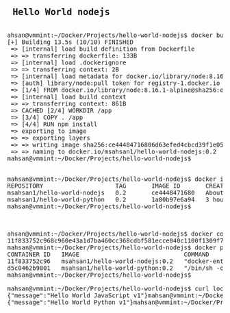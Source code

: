 <pre>
<h2> Hello World nodejs </h2>
ahsan@vmmint:~/Docker/Projects/hello-world-nodejs$ docker build -t msahsan1/hello-world-nodejs:0.2 .
[+] Building 13.5s (10/10) FINISHED                                                                                                                  docker:default
 => [internal] load build definition from Dockerfile                                                                                                           0.0s
 => => transferring dockerfile: 133B                                                                                                                           0.0s
 => [internal] load .dockerignore                                                                                                                              0.0s
 => => transferring context: 2B                                                                                                                                0.0s
 => [internal] load metadata for docker.io/library/node:8.16.1-alpine                                                                                          1.2s
 => [auth] library/node:pull token for registry-1.docker.io                                                                                                    0.0s
 => [1/4] FROM docker.io/library/node:8.16.1-alpine@sha256:e1d58a32a7303b3f95f64fe13f2c6679e42879f02a2b77e06771a023e7706e02                                    0.0s
 => [internal] load build context                                                                                                                              0.0s
 => => transferring context: 861B                                                                                                                              0.0s
 => CACHED [2/4] WORKDIR /app                                                                                                                                  0.0s
 => [3/4] COPY . /app                                                                                                                                          0.0s
 => [4/4] RUN npm install                                                                                                                                     11.4s
 => exporting to image                                                                                                                                         0.7s
 => => exporting layers                                                                                                                                        0.7s
 => => writing image sha256:ce44484716806d63efed4cbcd39f1e05f498aa425f4510e231ef09616cd91bd2                                                                   0.0s 
 => => naming to docker.io/msahsan1/hello-world-nodejs:0.2                                                                                                     0.0s 
mahsan@vmmint:~/Docker/Projects/hello-world-nodejs$                                                                                                                 
                

mahsan@vmmint:~/Docker/Projects/hello-world-nodejs$ docker images
REPOSITORY                    TAG       IMAGE ID       CREATED              SIZE                                                                                    
msahsan1/hello-world-nodejs   0.2       ce4448471680   About a minute ago   108MB
msahsan1/hello-world-python   0.2       1a80b97e6a94   3 hours ago          91.2MB
mahsan@vmmint:~/Docker/Projects/hello-world-nodejs$ 


    
ahsan@vmmint:~/Docker/Projects/hello-world-nodejs$ docker container run -d -p 5001:5000 msahsan1/hello-world-nodejs:0.2
11f833752c968c960e43a1d7ba460cc368cdbf581ecce040c1100f1309f70a23
mahsan@vmmint:~/Docker/Projects/hello-world-nodejs$ docker ps -a
CONTAINER ID   IMAGE                             COMMAND                  CREATED         STATUS         PORTS                                       NAMES
11f833752c96   msahsan1/hello-world-nodejs:0.2   "docker-entrypoint.s…"   5 seconds ago   Up 5 seconds   0.0.0.0:5001->5000/tcp, :::5001->5000/tcp   stoic_visvesvaraya
d5c0462b9801   msahsan1/hello-world-python:0.2   "/bin/sh -c 'python …"   3 hours ago     Up 3 hours     0.0.0.0:5000->5000/tcp, :::5000->5000/tcp   objective_aryabhata
mahsan@vmmint:~/Docker/Projects/hello-world-nodejs$ 

mahsan@vmmint:~/Docker/Projects/hello-world-nodejs$ curl localhost:5001
{"message":"Hello World JavaScript v1"}mahsan@vmmint:~/Docker/Projects/hello-world-nodejs$ curl localhost:5000
{"message":"Hello World Python v1"}mahsan@vmmint:~/Docker/Projects/hello-world-nodejs$ 


            

</pre>

